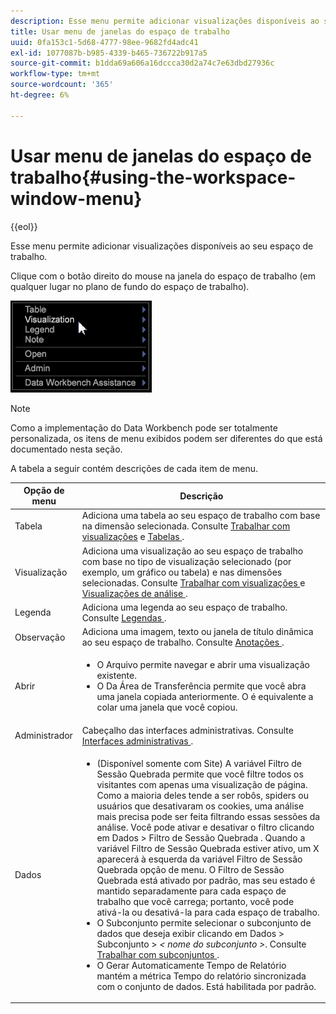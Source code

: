 ```yaml
---
description: Esse menu permite adicionar visualizações disponíveis ao seu espaço de trabalho.
title: Usar menu de janelas do espaço de trabalho
uuid: 0fa153c1-5d68-4777-98ee-9682fd4adc41
exl-id: 1077087b-b985-4339-b465-736722b917a5
source-git-commit: b1dda69a606a16dccca30d2a74c7e63dbd27936c
workflow-type: tm+mt
source-wordcount: '365'
ht-degree: 6%

---
```


# Usar menu de janelas do espaço de trabalho{#using-the-workspace-window-menu}

{{eol}}

Esse menu permite adicionar visualizações disponíveis ao seu espaço de trabalho.

Clique com o botão direito do mouse na janela do espaço de trabalho (em qualquer lugar no plano de fundo do espaço de trabalho).

![](assets/mnu_workspace.png)

>[!NOTE]
>
>Como a implementação do Data Workbench pode ser totalmente personalizada, os itens de menu exibidos podem ser diferentes do que está documentado nesta seção.

A tabela a seguir contém descrições de cada item de menu.

<table id="table_00C0D3E6098E473E8D3B66F48FB635B3"> 
 <thead> 
  <tr> 
   <th colname="col1" class="entry"> Opção de menu </th> 
   <th colname="col2" class="entry"> Descrição </th> 
  </tr> 
 </thead>
 <tbody> 
  <tr> 
   <td colname="col1"> Tabela </td> 
   <td colname="col2"> Adiciona uma tabela ao seu espaço de trabalho com base na dimensão selecionada. Consulte <a href="../../../home/c-get-started/c-vis/c-vis.md#concept-f6c7728d5aaa4304bbf2e4dfaed48739"> Trabalhar com visualizações</a> e <a href="../../../home/c-get-started/c-analysis-vis/c-tables/c-tables.md#concept-c632cb8ad9724f90ac5c294d52ae667f"> Tabelas </a>. </td> 
  </tr> 
  <tr> 
   <td colname="col1"> Visualização </td> 
   <td colname="col2"> Adiciona uma visualização ao seu espaço de trabalho com base no tipo de visualização selecionado (por exemplo, um gráfico ou tabela) e nas dimensões selecionadas. Consulte <a href="../../../home/c-get-started/c-vis/c-vis.md#concept-f6c7728d5aaa4304bbf2e4dfaed48739"> Trabalhar com visualizações </a> e <a href="../../../home/c-get-started/c-analysis-vis/c-analysis-vis.md#concept-cb5b9716d3404b2b888a55b3efec1fa5"> Visualizações de análise </a>. </td> 
  </tr> 
  <tr> 
   <td colname="col1"> Legenda </td> 
   <td colname="col2"> Adiciona uma legenda ao seu espaço de trabalho. Consulte <a href="../../../home/c-get-started/c-analysis-vis/c-legends/c-legends.md#concept-ba7a886967314ee5aa358f5949665494"> Legendas </a>. </td> 
  </tr> 
  <tr> 
   <td colname="col1"> Observação </td> 
   <td colname="col2"> Adiciona uma imagem, texto ou janela de título dinâmica ao seu espaço de trabalho. Consulte <a href="../../../home/c-get-started/c-analysis-vis/c-annots/c-annots.md#concept-ab80edcbc4204dd78c73630511f75ab0"> Anotações </a>. </td> 
  </tr> 
  <tr> 
   <td colname="col1"> Abrir </td> 
   <td colname="col2"> <p> 
     <ul id="ul_173273B72EE24A52927B59E63F0BF19B"> 
      <li id="li_1EF395A0425047A9981891A0D9D29F07">O <span class="wintitle"> Arquivo </span> permite navegar e abrir uma visualização existente. </li> 
      <li id="li_E02E8929B8E247B0A46F6D708C51B1E2">O <span class="wintitle"> Da Área de Transferência </span> permite que você abra uma janela copiada anteriormente. O é equivalente a colar uma janela que você copiou. </li> 
     </ul> </p> </td> 
  </tr> 
  <tr> 
   <td colname="col1"> Administrador </td> 
   <td colname="col2"> Cabeçalho das interfaces administrativas. Consulte <a href="../../../home/c-get-started/c-admin-intrf/c-admin-intrf.md#concept-855c1a91e1a948969fab592adca15f74"> Interfaces administrativas </a>. </td> 
  </tr> 
  <tr> 
   <td colname="col1"> Dados </td> 
   <td colname="col2"> <p> 
     <ul id="ul_CFAC2CBB10464079A78A9127C25482FF"> 
      <li id="li_78C64D2602674C2D85509422FF055D5C">(Disponível somente com Site) A variável <span class="wintitle"> Filtro de Sessão Quebrada </span> permite que você filtre todos os visitantes com apenas uma visualização de página. Como a maioria deles tende a ser robôs, spiders ou usuários que desativaram os cookies, uma análise mais precisa pode ser feita filtrando essas sessões da análise. Você pode ativar e desativar o filtro clicando em <span class="uicontrol"> Dados </span> &gt; <span class="uicontrol"> Filtro de Sessão Quebrada </span>. Quando a variável <span class="wintitle"> Filtro de Sessão Quebrada </span> estiver ativo, um X aparecerá à esquerda da variável <span class="wintitle"> Filtro de Sessão Quebrada </span> opção de menu. O <span class="wintitle"> Filtro de Sessão Quebrada </span> está ativado por padrão, mas seu estado é mantido separadamente para cada espaço de trabalho que você carrega; portanto, você pode ativá-la ou desativá-la para cada espaço de trabalho. </li> 
      <li id="li_DB69A4EAD6964CCEAE59E1B2E9CED394">O <span class="wintitle"> Subconjunto </span> permite selecionar o subconjunto de dados que deseja exibir clicando em <span class="uicontrol"> Dados </span> &gt; <span class="uicontrol"> Subconjunto </span> &gt; <i>&lt; <span class="uicontrol"> nome do subconjunto </span>&gt;</i>. Consulte <a href="../../../home/c-get-started/c-vis/c-wk-subsets/c-wk-subsets.md#concept-43809322b6374d5cb2536630a13e943b"> Trabalhar com subconjuntos </a>. </li> 
      <li id="li_1B3C3835F1F94028AA45FC29D04F8CF8">O <span class="wintitle"> Gerar Automaticamente Tempo de Relatório </span> mantém a métrica Tempo do relatório sincronizada com o conjunto de dados. Está habilitada por padrão. </li> 
     </ul> </p> </td> 
  </tr> 
 </tbody> 
</table>
